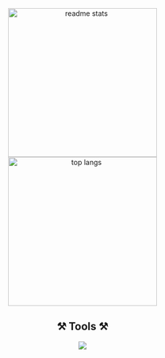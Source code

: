 <div align="center">
  <!-- <img width=400 src="https://github-readme-stats-salesp07.vercel.app/api?username=geojimas&count_private=true&show_icons=true&theme=dark&rank_icon=github&border_radius=10&" alt="readme stats" /> -->
  <!-- <img width=300 src="https://github-readme-stats-salesp07.vercel.app/api/top-langs/?username=geojimas&hide=HTML&langs_count=6&layout=compact&theme=dark&border_radius=10&size_weight=0.5&count_weight=0.5&exclude_repo=github-readme-stats" alt="top langs" /> -->
  <img width=300 src="http://github-profile-summary-cards.vercel.app/api/cards/stats?username=geojimas&theme=transparent" alt="readme stats" />
  <img width=300 src="http://github-profile-summary-cards.vercel.app/api/cards/repos-per-language?username=geojimas&theme=transparent" alt="top langs" />
 </div>
<h2 align="center">⚒️ Tools ⚒️</h2>
<div align="center">
    <img src="https://skillicons.dev/icons?i=html,sass,tailwind,javascript,typescript,vue,nuxt,react,jest,nodejs,express,firebase,git" />
</div>
<!-- <div align=center>  
![](http://github-profile-summary-cards.vercel.app/api/cards/repos-per-language?username=geojimas&theme=dark)
![](http://github-profile-summary-cards.vercel.app/api/cards/stats?username=geojimas&theme=dark) 
</div>  -->
